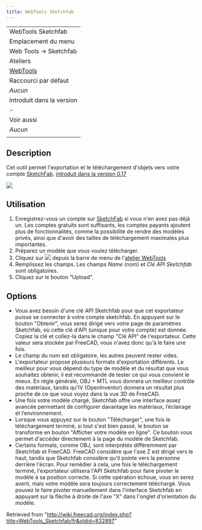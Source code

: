 ```yaml
---
title: WebTools Sketchfab
---
```

|  |
| --- |
| WebTools Sketchfab |
| Emplacement du menu |
| Web Tools → Sketchfab |
| Ateliers |
| [WebTools](/WebTools_Workbench/fr "WebTools Workbench/fr") |
| Raccourci par défaut |
| *Aucun* |
| Introduit dans la version |
| - |
| Voir aussi |
| *Aucun* |
|  |

## Description

Cet outil permet l'exportation et le téléchargement d'objets vers votre compte [SketchFab](http://www.sketchfab.com). [introduit dans la version 0.17](/Release_notes_0.17/fr "Release notes 0.17/fr")

![](/images/Sketchfab_exporter.jpg)

## Utilisation

1. Enregistrez-vous un compte sur [SketchFab](http://www.sketchfab.com) si vous n'en avez pas déjà un. Les comptes gratuits sont suffisants, les comptes payants ajoutent plus de fonctionnalités, comme la possibilité de rendre des modèles privés, ainsi que d'avoir des tailles de téléchargement maximales plus importantes.
2. Préparez un modèle que vous voulez télécharger.
3. Cliquez sur ![](/images/WebTools_Sketchfab.svg) depuis la barre de menu de l'[atelier WebTools](/WebTools_Workbench/fr "WebTools Workbench/fr")
4. Remplissez les champs. Les champs *Name* (nom) et *Clé API Sketchfab* sont obligatoires.
5. Cliquez sur le bouton "Upload".

## Options

* Vous avez besoin d'une clé API Sketchfab pour que cet exportateur puisse se connecter à votre compte sketchfab. En appuyant sur le bouton "Obtenir", vous serez dirigé vers votre page de paramètres Sketchfab, où cette clé d'API (unique pour votre compte) est donnée. Copiez la clé et collez-la dans le champ "Clé API" de l'exportateur. Cette valeur sera stockée par FreeCAD, vous n'avez donc qu'à le faire une fois.
* Le champ du nom est obligatoire, les autres peuvent rester vides.
* L'exportateur propose plusieurs formats d'exportation différents. Le meilleur pour vous dépend du type de modèle et du résultat que vous souhaitez obtenir, il est recommandé de tester ce qui vous convient le mieux. En règle générale, OBJ + MTL vous donnera un meilleur contrôle des matériaux, tandis qu'IV (OpenInventor) donnera un résultat plus proche de ce que vous voyez dans la vue 3D de FreeCAD.
* Une fois votre modèle chargé, Sketchfab offre une interface assez avancée permettant de configurer davantage les matériaux, l’éclairage et l’environnement.
* Lorsque vous appuyez sur le bouton "Télécharger", une fois le téléchargement terminé, si tout s'est bien passé, le bouton se transforme en bouton "Afficher votre modèle en ligne". Ce bouton vous permet d'accéder directement à la page du modèle de Sketchfab.
* Certains formats, comme OBJ, sont interprétés différemment par Sketchfab et FreeCAD. FreeCAD considère que l'axe Z est dirigé vers le haut, tandis que Sketchfab considère qu'il pointe vers la personne derrière l'écran. Pour remédier à cela, une fois le téléchargement terminé, l'exportateur utilisera l'API Sketchfab pour faire pivoter le modèle à sa position correcte. Si cette opération échoue, vous en serez averti, mais votre modèle sera toujours correctement téléchargé. Vous pouvez le faire pivoter manuellement dans l'interface Sketchfab en appuyant sur la flèche à droite de l'axe "X" dans l'onglet d'orientation du modèle.

Retrieved from "<http://wiki.freecad.org/index.php?title=WebTools_Sketchfab/fr&oldid=832897>"